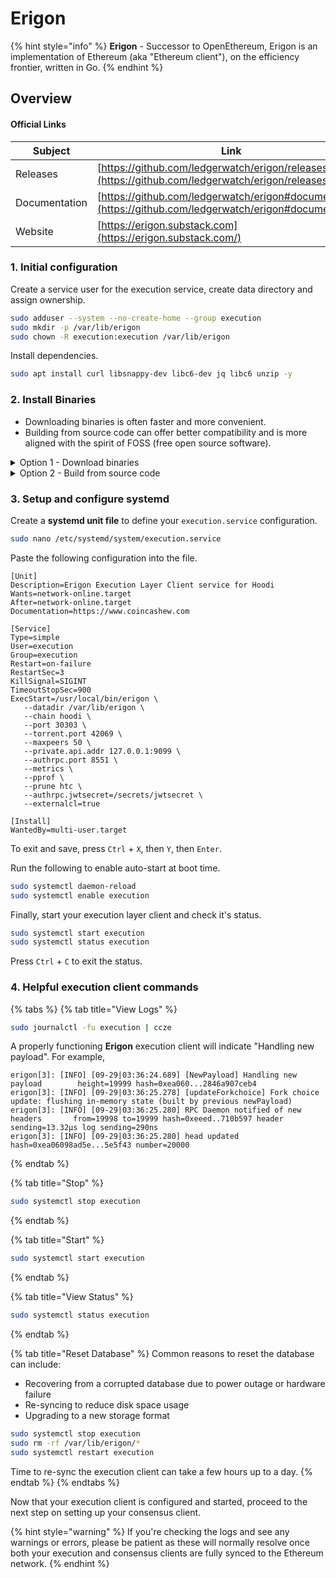 # Erigon

{% hint style="info" %}
**Erigon** - Successor to OpenEthereum, Erigon is an implementation of Ethereum (aka "Ethereum client"), on the efficiency frontier, written in Go.
{% endhint %}

## Overview

#### Official Links

| Subject       | Link                                                                                                       |
| ------------- | ---------------------------------------------------------------------------------------------------------- |
| Releases      | [https://github.com/ledgerwatch/erigon/releases](https://github.com/ledgerwatch/erigon/releases)           |
| Documentation | [https://github.com/ledgerwatch/erigon#documentation](https://github.com/ledgerwatch/erigon#documentation) |
| Website       | [https://erigon.substack.com](https://erigon.substack.com/)                                                |

### 1. Initial configuration

Create a service user for the execution service, create data directory and assign ownership.

```bash
sudo adduser --system --no-create-home --group execution
sudo mkdir -p /var/lib/erigon
sudo chown -R execution:execution /var/lib/erigon
```

Install dependencies.

```bash
sudo apt install curl libsnappy-dev libc6-dev jq libc6 unzip -y
```

### 2. Install Binaries

* Downloading binaries is often faster and more convenient.
* Building from source code can offer better compatibility and is more aligned with the spirit of FOSS (free open source software).

<details>

<summary>Option 1 - Download binaries</summary>

Run the following to automatically download the latest linux release, un-tar and cleanup.

```bash
RELEASE_URL="https://api.github.com/repos/ledgerwatch/erigon/releases/latest"
BINARIES_URL="$(curl -s $RELEASE_URL | jq -r ".assets[] | select(.name) | .browser_download_url" | grep linux_amd64)"

echo Downloading URL: $BINARIES_URL

cd $HOME
wget -O erigon.tar.gz $BINARIES_URL
tar -xzvf erigon.tar.gz -C $HOME
rm erigon.tar.gz
```

Install the binaries.

```bash
sudo mv $HOME/erigon /usr/local/bin/erigon
```

</details>

<details>

<summary>Option 2 - Build from source code</summary>

Install Go dependencies. Latest version [available here](https://go.dev/dl/).

```bash
wget -O go.tar.gz https://go.dev/dl/go1.20.5.linux-amd64.tar.gz
sudo rm -rf /usr/local/go && sudo tar -C /usr/local -xzf go.tar.gz
echo export PATH=$PATH:/usr/local/go/bin >> $HOME/.bashrc
source $HOME/.bashrc
```

Verify Go is properly installed by checking the version and cleanup files.

```bash
go version
rm go.tar.gz
```

Install build dependencies.

```bash
sudo apt-get update
sudo apt install build-essential git
```

Build the binary.

```bash
mkdir -p ~/git
cd ~/git
git clone https://github.com/ledgerwatch/erigon.git
cd erigon
git fetch --tags
# Get latest tag name
latestTag=$(git describe --tags `git rev-list --tags --max-count=1`)
# Checkout latest tag
git checkout $latestTag
make erigon
```

Install the binary.

<pre class="language-bash"><code class="lang-bash"><strong>sudo cp $HOME/git/erigon/build/bin/erigon /usr/local/bin
</strong></code></pre>

</details>

### **3. Setup and configure systemd**

Create a **systemd unit file** to define your `execution.service` configuration.

```bash
sudo nano /etc/systemd/system/execution.service
```

Paste the following configuration into the file.

```shell
[Unit]
Description=Erigon Execution Layer Client service for Hoodi
Wants=network-online.target
After=network-online.target
Documentation=https://www.coincashew.com

[Service]
Type=simple
User=execution
Group=execution
Restart=on-failure
RestartSec=3
KillSignal=SIGINT
TimeoutStopSec=900
ExecStart=/usr/local/bin/erigon \
   --datadir /var/lib/erigon \
   --chain hoodi \
   --port 30303 \
   --torrent.port 42069 \
   --maxpeers 50 \
   --private.api.addr 127.0.0.1:9099 \
   --authrpc.port 8551 \
   --metrics \
   --pprof \
   --prune htc \
   --authrpc.jwtsecret=/secrets/jwtsecret \
   --externalcl=true

[Install]
WantedBy=multi-user.target
```

To exit and save, press `Ctrl` + `X`, then `Y`, then `Enter`.

Run the following to enable auto-start at boot time.

```bash
sudo systemctl daemon-reload
sudo systemctl enable execution
```

Finally, start your execution layer client and check it's status.

```bash
sudo systemctl start execution
sudo systemctl status execution
```

Press `Ctrl` + `C` to exit the status.

### 4. Helpful execution client commands

{% tabs %}
{% tab title="View Logs" %}
```bash
sudo journalctl -fu execution | ccze
```

A properly functioning **Erigon** execution client will indicate "Handling new payload". For example,

```
erigon[3]: [INFO] [09-29|03:36:24.689] [NewPayload] Handling new payload        height=19999 hash=0xea060...2846a907ceb4
erigon[3]: [INFO] [09-29|03:36:25.278] [updateForkchoice] Fork choice update: flushing in-memory state (built by previous newPayload)
erigon[3]: [INFO] [09-29|03:36:25.280] RPC Daemon notified of new headers       from=19998 to=19999 hash=0xeeed..710b597 header sending=13.32µs log sending=290ns
erigon[3]: [INFO] [09-29|03:36:25.280] head updated                             hash=0xea06098ad5e...5e5f43 number=20000
```
{% endtab %}

{% tab title="Stop" %}
```bash
sudo systemctl stop execution
```
{% endtab %}

{% tab title="Start" %}
```bash
sudo systemctl start execution
```
{% endtab %}

{% tab title="View Status" %}
```bash
sudo systemctl status execution
```
{% endtab %}

{% tab title="Reset Database" %}
Common reasons to reset the database can include:

* Recovering from a corrupted database due to power outage or hardware failure
* Re-syncing to reduce disk space usage
* Upgrading to a new storage format

```bash
sudo systemctl stop execution
sudo rm -rf /var/lib/erigon/*
sudo systemctl restart execution
```

Time to re-sync the execution client can take a few hours up to a day.
{% endtab %}
{% endtabs %}

Now that your execution client is configured and started, proceed to the next step on setting up your consensus client.

{% hint style="warning" %}
If you're checking the logs and see any warnings or errors, please be patient as these will normally resolve once both your execution and consensus clients are fully synced to the Ethereum network.
{% endhint %}
